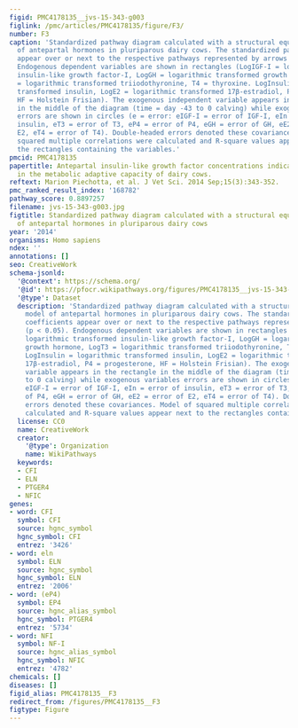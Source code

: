 ```yaml
---
figid: PMC4178135__jvs-15-343-g003
figlink: /pmc/articles/PMC4178135/figure/F3/
number: F3
caption: 'Standardized pathway diagram calculated with a structural equation model
  of antepartal hormones in pluriparous dairy cows. The standardized path coefficients
  appear over or next to the respective pathways represented by arrows (p < 0.05).
  Endogenous dependent variables are shown in rectangles (LogIGF-I = logarithmic transformed
  insulin-like growth factor-I, LogGH = logarithmic transformed growth hormone, LogT3
  = logarithmic transformed triiodothyronine, T4 = thyroxine. LogInsulin = logarithmic
  transformed insulin, LogE2 = logarithmic transformed 17β-estradiol, P4 = progesterone,
  HF = Holstein Frisian). The exogenous independent variable appears in the rectangle
  in the middle of the diagram (time = day -43 to 0 calving) while exogenous variables
  errors are shown in circles (e = error: eIGF-I = error of IGF-I, eIn = error of
  insulin, eT3 = error of T3, eP4 = error of P4, eGH = error of GH, eE2 = error of
  E2, eT4 = error of T4). Double-headed errors denoted these covariances. Model of
  squared multiple correlations were calculated and R-square values appear next to
  the rectangles containing the variables.'
pmcid: PMC4178135
papertitle: Antepartal insulin-like growth factor concentrations indicating differences
  in the metabolic adaptive capacity of dairy cows.
reftext: Marion Piechotta, et al. J Vet Sci. 2014 Sep;15(3):343-352.
pmc_ranked_result_index: '168782'
pathway_score: 0.8897257
filename: jvs-15-343-g003.jpg
figtitle: Standardized pathway diagram calculated with a structural equation model
  of antepartal hormones in pluriparous dairy cows
year: '2014'
organisms: Homo sapiens
ndex: ''
annotations: []
seo: CreativeWork
schema-jsonld:
  '@context': https://schema.org/
  '@id': https://pfocr.wikipathways.org/figures/PMC4178135__jvs-15-343-g003.html
  '@type': Dataset
  description: 'Standardized pathway diagram calculated with a structural equation
    model of antepartal hormones in pluriparous dairy cows. The standardized path
    coefficients appear over or next to the respective pathways represented by arrows
    (p < 0.05). Endogenous dependent variables are shown in rectangles (LogIGF-I =
    logarithmic transformed insulin-like growth factor-I, LogGH = logarithmic transformed
    growth hormone, LogT3 = logarithmic transformed triiodothyronine, T4 = thyroxine.
    LogInsulin = logarithmic transformed insulin, LogE2 = logarithmic transformed
    17β-estradiol, P4 = progesterone, HF = Holstein Frisian). The exogenous independent
    variable appears in the rectangle in the middle of the diagram (time = day -43
    to 0 calving) while exogenous variables errors are shown in circles (e = error:
    eIGF-I = error of IGF-I, eIn = error of insulin, eT3 = error of T3, eP4 = error
    of P4, eGH = error of GH, eE2 = error of E2, eT4 = error of T4). Double-headed
    errors denoted these covariances. Model of squared multiple correlations were
    calculated and R-square values appear next to the rectangles containing the variables.'
  license: CC0
  name: CreativeWork
  creator:
    '@type': Organization
    name: WikiPathways
  keywords:
  - CFI
  - ELN
  - PTGER4
  - NFIC
genes:
- word: CFI
  symbol: CFI
  source: hgnc_symbol
  hgnc_symbol: CFI
  entrez: '3426'
- word: eln
  symbol: ELN
  source: hgnc_symbol
  hgnc_symbol: ELN
  entrez: '2006'
- word: (eP4)
  symbol: EP4
  source: hgnc_alias_symbol
  hgnc_symbol: PTGER4
  entrez: '5734'
- word: NFI
  symbol: NF-I
  source: hgnc_alias_symbol
  hgnc_symbol: NFIC
  entrez: '4782'
chemicals: []
diseases: []
figid_alias: PMC4178135__F3
redirect_from: /figures/PMC4178135__F3
figtype: Figure
---
```

